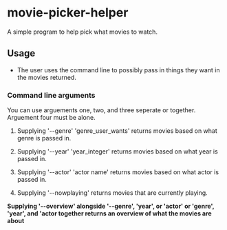 # movie-picker-helper
A simple program to help pick what movies to watch.
## Usage
* The user uses the command line to possibly pass in things they want in the movies returned.
### Command line arguments
You can use arguements one, two, and three seperate or together. Arguement four must be alone.
1. Supplying '--genre' 'genre_user_wants' returns movies based on what genre is passed in.
2. Supplying '--year' 'year_integer' returns movies based on what year is passed in.
3. Supplying '--actor' 'actor name' returns movies based on what actor is passed in.


4. Supplying '--nowplaying' returns movies that are currently playing.

**Supplying '--overview' alongside '--genre', 'year', or 'actor' or 'genre', 'year', and 'actor together returns an overview of what the movies are about**
